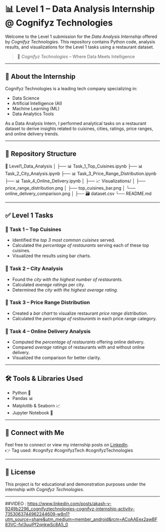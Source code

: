 # 📊 Level 1 – Data Analysis Internship @ Cognifyz Technologies

Welcome to the Level 1 submission for the *Data Analysis Internship* offered by *Cognifyz Technologies*. This repository contains Python code, analysis results, and visualizations for the Level 1 tasks using a restaurant dataset.

> 🧠 *Cognifyz Technologies* – Where Data Meets Intelligence

---

## 🚀 About the Internship

Cognifyz Technologies is a leading tech company specializing in:
- Data Science
- Artificial Intelligence (AI)
- Machine Learning (ML)
- Data Analytics Tools

As a Data Analysis Intern, I performed analytical tasks on a restaurant dataset to derive insights related to cuisines, cities, ratings, price ranges, and online delivery trends.

---

## 📁 Repository Structure


📂 Level1_Data_Analysis
│
├── 📊 Task_1_Top_Cuisines.ipynb
├── 📊 Task_2_City_Analysis.ipynb
├── 📊 Task_3_Price_Range_Distribution.ipynb
├── 📊 Task_4_Online_Delivery.ipynb
│
├── 📈 Visualizations/
│   ├── price_range_distribution.png
│   ├── top_cuisines_bar.png
│   └── online_delivery_comparison.png
│
├── 🗃 dataset.csv
└── README.md


---

## ✅ Level 1 Tasks

### 📌 Task 1 – Top Cuisines

- Identified the *top 3 most common cuisines* served.
- Calculated the *percentage of restaurants* serving each of these top cuisines.
- Visualized the results using bar charts.

### 📌 Task 2 – City Analysis

- Found the *city with the highest number of restaurants*.
- Calculated *average ratings* per city.
- Determined the *city with the highest average rating*.

### 📌 Task 3 – Price Range Distribution

- Created a *bar chart* to visualize restaurant *price range distribution*.
- Calculated the *percentage of restaurants* in each price range category.

### 📌 Task 4 – Online Delivery Analysis

- Computed the *percentage of restaurants* offering online delivery.
- Compared *average ratings* of restaurants with and without online delivery.
- Visualized the comparison for better clarity.

---

## 🛠 Tools & Libraries Used

- Python 🐍
- Pandas 📊
- Matplotlib & Seaborn 📈
- Jupyter Notebook 📓

---

## 🔗 Connect with Me

Feel free to connect or view my internship posts on [LinkedIn](https://www.linkedin.com/in/akash-v-9249b2296?utm_source=share&utm_campaign=share_via&utm_content=profile&utm_medium=android_app).  
👉 Tag used: #cognifyz #cognifyzTech #cognifyzTechnologies

---

## 📄 License

This project is for educational and demonstration purposes under the internship with *Cognifyz Technologies*.

---

##VIDEO : https://www.linkedin.com/posts/akash-v-9249b2296_cognifyztechnologies-cognifyz-internship-activity-7353063744962244609-w8n1?utm_source=share&utm_medium=member_android&rcm=ACoAAEex2awBF83VC-fxl3uuiPf2qnkwSc8A5_0
